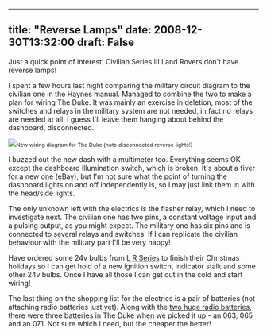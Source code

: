 
---
title: "Reverse Lamps"
date: 2008-12-30T13:32:00
draft: False
---

Just a quick point of interest:  Civilian Series III Land Rovers don't have reverse lamps!

I spent a few hours last night comparing the military circuit diagram to the civilian one in the Haynes manual.  Managed to combine the two to make a plan for wiring The Duke.  It was mainly an exercise in deletion; most of the switches and relays in the military system are not needed, in fact no relays are needed at all.  I guess I'll leave them hanging about behind the dashboard, disconnected.

<a href="http://danandtheduke.co.uk/uploaded_images/TheDuke-791845.png"><img src="http://danandtheduke.co.uk/uploaded_images/TheDuke-791840.png"/></a><span style="font-size:78%;">New wiring diagram for The Duke (note disconnected reverse lights!)</span>

I buzzed out the new dash with a multimeter too.  Everything seems OK except the dashboard illumination switch, which is broken.  It's about a fiver for a new one (eBay), but I'm not sure what the point of turning the dashboard lights on and off <span>independently</span> is, so I may just link them in with the head/side lights.

The only unknown left with the electrics is the flasher relay, which I need to investigate next.  The civilian one has two pins, a constant voltage input and a pulsing output, as you might expect.  The military one has six pins and is connected to several relays and switches.  If I can replicate the civilian behaviour with the military part I'll be very happy!

Have ordered some 24v bulbs from <a href="http://www.lrseries.com/">L R Series</a> to finish their Christmas holidays so I can get hold of a new ignition switch, indicator stalk and some other 24v bulbs.  Once I have all those I can get out in the cold and start wiring!

The last thing on the shopping list for the electrics is a pair of batteries (not attaching radio batteries just yet).  Along with the <a href="http://www.royalsignals.org.uk/MOD%20batteries/009/01000207.pdf">two huge radio batteries</a>, there were three batteries in The Duke when we picked it up - an 063, 065 and an 071.  Not sure which I need, but the cheaper the better!